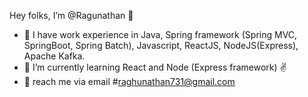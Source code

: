 Hey folks, I’m @Ragunathan 👋
- 👀 I have work experience in Java, Spring framework (Spring MVC, SpringBoot, Spring Batch), Javascript, ReactJS, NodeJS(Express), Apache Kafka.
- 📖 I’m currently learning React and Node (Express framework) ✌️
- 📧 reach me via email #raghunathan731@gmail.com

<!---
RagunathanDev/RagunathanDev is a ✨ special ✨ repository because its `README.md` (this file) appears on your GitHub profile.
You can click the Preview link to take a look at your changes.
--->
